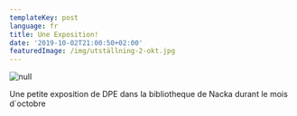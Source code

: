 ```yaml
---
templateKey: post
language: fr
title: Une Exposition!
date: '2019-10-02T21:00:50+02:00'
featuredImage: /img/utställning-2-okt.jpg
---
```

![null](/img/utställning-2-okt.jpg)

Une petite exposition de DPE dans la bibliotheque de Nacka durant le mois   d´octobre
